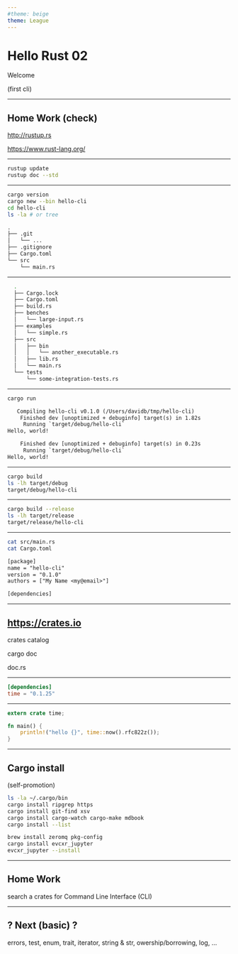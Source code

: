 ```yaml
---
#theme: beige
theme: League
---
```

# Hello Rust 02

Welcome

(first cli)

---

## Home Work (check)

http://rustup.rs

https://www.rust-lang.org/

---

```sh
rustup update
rustup doc --std
```

---

```sh
cargo version
cargo new --bin hello-cli
cd hello-cli
ls -la # or tree
```

```txt
.
├── .git
│   └── ...
├── .gitignore
├── Cargo.toml
└── src
    └── main.rs
```

---

```sh
  .
  ├── Cargo.lock
  ├── Cargo.toml
  ├── build.rs
  ├── benches
  │   └── large-input.rs
  ├── examples
  │   └── simple.rs
  ├── src
  │   ├── bin
  │   │   └── another_executable.rs
  │   ├── lib.rs
  │   └── main.rs
  └── tests
      └── some-integration-tests.rs
```

---

```sh
cargo run
```

```txt
   Compiling hello-cli v0.1.0 (/Users/davidb/tmp/hello-cli)
    Finished dev [unoptimized + debuginfo] target(s) in 1.82s
     Running `target/debug/hello-cli`
Hello, world!
```

```txt
    Finished dev [unoptimized + debuginfo] target(s) in 0.23s
     Running `target/debug/hello-cli`
Hello, world!
```

---

```sh
cargo build
ls -lh target/debug
target/debug/hello-cli
```

---

```sh
cargo build --release
ls -lh target/release
target/release/hello-cli
```

---

```sh
cat src/main.rs
cat Cargo.toml
```

```txt
[package]
name = "hello-cli"
version = "0.1.0"
authors = ["My Name <my@email>"]

[dependencies]
```

---

## https://crates.io

crates catalog

cargo doc

doc.rs

---

```toml
[dependencies]
time = "0.1.25"
```

---

```rust
extern crate time;

fn main() {
    println!("hello {}", time::now().rfc822z());
}

```

---

## Cargo install

(self-promotion)

```sh
ls -la ~/.cargo/bin
cargo install ripgrep https
cargo install git-find xsv
cargo install cargo-watch cargo-make mdbook
cargo install --list
```

```sh
brew install zeromq pkg-config
cargo install evcxr_jupyter
evcxr_jupyter --install
```

---

## Home Work

search a crates for Command Line Interface (CLI)

---

## ? Next (basic) ?

errors, test, enum, trait, iterator, string & str, owership/borrowing, log, ...
